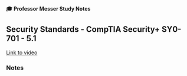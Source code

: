 #### 🎓 Professor Messer Study Notes

##  Security Standards - CompTIA Security+ SY0-701 - 5.1

[Link to video](https://youtu.be/jBvdRpXaomk?si=Tk9be89MO6yfyo-p)

### Notes


